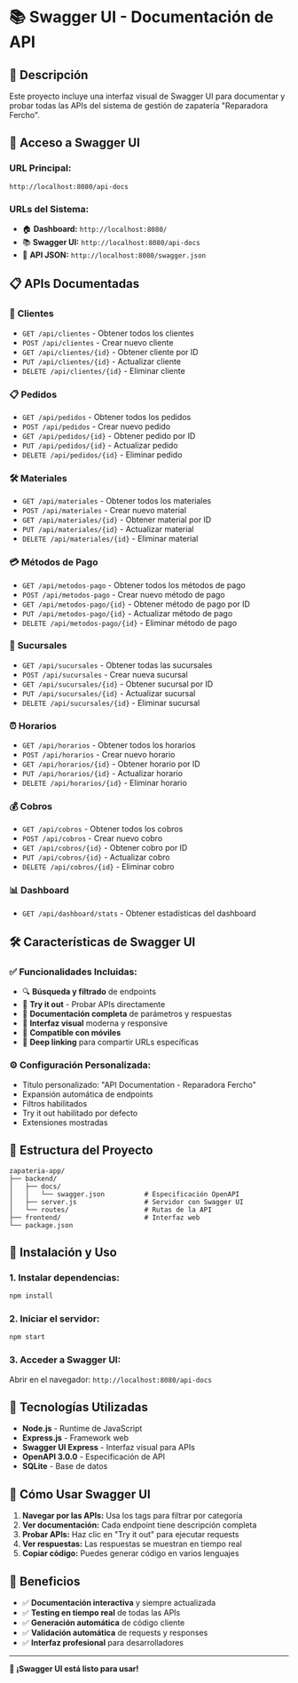 # 📚 Swagger UI - Documentación de API

## 🎯 **Descripción**

Este proyecto incluye una interfaz visual de Swagger UI para documentar y probar todas las APIs del sistema de gestión de zapatería "Reparadora Fercho".

## 🚀 **Acceso a Swagger UI**

### **URL Principal:**
```
http://localhost:8080/api-docs
```

### **URLs del Sistema:**
- 🏠 **Dashboard:** `http://localhost:8080/`
- 📚 **Swagger UI:** `http://localhost:8080/api-docs`
- 🔧 **API JSON:** `http://localhost:8080/swagger.json`

## 📋 **APIs Documentadas**

### 👥 **Clientes**
- `GET /api/clientes` - Obtener todos los clientes
- `POST /api/clientes` - Crear nuevo cliente
- `GET /api/clientes/{id}` - Obtener cliente por ID
- `PUT /api/clientes/{id}` - Actualizar cliente
- `DELETE /api/clientes/{id}` - Eliminar cliente

### 📋 **Pedidos**
- `GET /api/pedidos` - Obtener todos los pedidos
- `POST /api/pedidos` - Crear nuevo pedido
- `GET /api/pedidos/{id}` - Obtener pedido por ID
- `PUT /api/pedidos/{id}` - Actualizar pedido
- `DELETE /api/pedidos/{id}` - Eliminar pedido

### 🛠 **Materiales**
- `GET /api/materiales` - Obtener todos los materiales
- `POST /api/materiales` - Crear nuevo material
- `GET /api/materiales/{id}` - Obtener material por ID
- `PUT /api/materiales/{id}` - Actualizar material
- `DELETE /api/materiales/{id}` - Eliminar material

### 💳 **Métodos de Pago**
- `GET /api/metodos-pago` - Obtener todos los métodos de pago
- `POST /api/metodos-pago` - Crear nuevo método de pago
- `GET /api/metodos-pago/{id}` - Obtener método de pago por ID
- `PUT /api/metodos-pago/{id}` - Actualizar método de pago
- `DELETE /api/metodos-pago/{id}` - Eliminar método de pago

### 🏢 **Sucursales**
- `GET /api/sucursales` - Obtener todas las sucursales
- `POST /api/sucursales` - Crear nueva sucursal
- `GET /api/sucursales/{id}` - Obtener sucursal por ID
- `PUT /api/sucursales/{id}` - Actualizar sucursal
- `DELETE /api/sucursales/{id}` - Eliminar sucursal

### ⏰ **Horarios**
- `GET /api/horarios` - Obtener todos los horarios
- `POST /api/horarios` - Crear nuevo horario
- `GET /api/horarios/{id}` - Obtener horario por ID
- `PUT /api/horarios/{id}` - Actualizar horario
- `DELETE /api/horarios/{id}` - Eliminar horario

### 💰 **Cobros**
- `GET /api/cobros` - Obtener todos los cobros
- `POST /api/cobros` - Crear nuevo cobro
- `GET /api/cobros/{id}` - Obtener cobro por ID
- `PUT /api/cobros/{id}` - Actualizar cobro
- `DELETE /api/cobros/{id}` - Eliminar cobro

### 📊 **Dashboard**
- `GET /api/dashboard/stats` - Obtener estadísticas del dashboard

## 🛠 **Características de Swagger UI**

### ✅ **Funcionalidades Incluidas:**
- 🔍 **Búsqueda y filtrado** de endpoints
- 🧪 **Try it out** - Probar APIs directamente
- 📝 **Documentación completa** de parámetros y respuestas
- 🎨 **Interfaz visual** moderna y responsive
- 📱 **Compatible con móviles**
- 🔗 **Deep linking** para compartir URLs específicas

### ⚙️ **Configuración Personalizada:**
- Título personalizado: "API Documentation - Reparadora Fercho"
- Expansión automática de endpoints
- Filtros habilitados
- Try it out habilitado por defecto
- Extensiones mostradas

## 📁 **Estructura del Proyecto**

```
zapateria-app/
├── backend/
│   ├── docs/
│   │   └── swagger.json          # Especificación OpenAPI
│   ├── server.js                 # Servidor con Swagger UI
│   └── routes/                   # Rutas de la API
├── frontend/                     # Interfaz web
└── package.json
```

## 🚀 **Instalación y Uso**

### **1. Instalar dependencias:**
```bash
npm install
```

### **2. Iniciar el servidor:**
```bash
npm start
```

### **3. Acceder a Swagger UI:**
Abrir en el navegador: `http://localhost:8080/api-docs`

## 🔧 **Tecnologías Utilizadas**

- **Node.js** - Runtime de JavaScript
- **Express.js** - Framework web
- **Swagger UI Express** - Interfaz visual para APIs
- **OpenAPI 3.0.0** - Especificación de API
- **SQLite** - Base de datos

## 📖 **Cómo Usar Swagger UI**

1. **Navegar por las APIs:** Usa los tags para filtrar por categoría
2. **Ver documentación:** Cada endpoint tiene descripción completa
3. **Probar APIs:** Haz clic en "Try it out" para ejecutar requests
4. **Ver respuestas:** Las respuestas se muestran en tiempo real
5. **Copiar código:** Puedes generar código en varios lenguajes

## 🎯 **Beneficios**

- ✅ **Documentación interactiva** y siempre actualizada
- ✅ **Testing en tiempo real** de todas las APIs
- ✅ **Generación automática** de código cliente
- ✅ **Validación automática** de requests y responses
- ✅ **Interfaz profesional** para desarrolladores

---

**🎉 ¡Swagger UI está listo para usar!** 